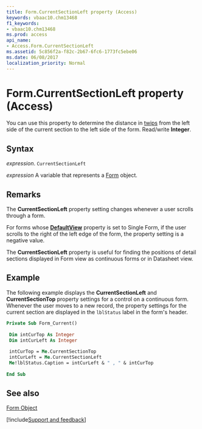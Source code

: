 ```yaml
---
title: Form.CurrentSectionLeft property (Access)
keywords: vbaac10.chm13468
f1_keywords:
- vbaac10.chm13468
ms.prod: access
api_name:
- Access.Form.CurrentSectionLeft
ms.assetid: 5c856f2a-f82c-2b67-6fc6-1773fc5ebe06
ms.date: 06/08/2017
localization_priority: Normal
---
```



# Form.CurrentSectionLeft property (Access)

You can use this property to determine the distance in [twips](../language/glossary/vbe-glossary.md#twip) from the left side of the current section to the left side of the form. Read/write  **Integer**.


## Syntax

_expression_. `CurrentSectionLeft`

_expression_ A variable that represents a [Form](Access.Form.md) object.


## Remarks

The  **CurrentSectionLeft** property setting changes whenever a user scrolls through a form.

For forms whose  **[DefaultView](Access.Form.DefaultView.md)** property is set to Single Form, if the user scrolls to the right of the left edge of the form, the property setting is a negative value.

The  **CurrentSectionLeft** property is useful for finding the positions of detail sections displayed in Form view as continuous forms or in Datasheet view.


## Example

The following example displays the  **CurrentSectionLeft** and **CurrentSectionTop** property settings for a control on a continuous form. Whenever the user moves to a new record, the property settings for the current section are displayed in the `lblStatus` label in the form's header.


```vb
Private Sub Form_Current() 
 
 Dim intCurTop As Integer 
 Dim intCurLeft As Integer 
 
 intCurTop = Me.CurrentSectionTop 
 intCurLeft = Me.CurrentSectionLeft 
 Me!lblStatus.Caption = intCurLeft & " , " & intCurTop 
 
End Sub
```


## See also


[Form Object](Access.Form.md)

[!include[Support and feedback](~/includes/feedback-boilerplate.md)]